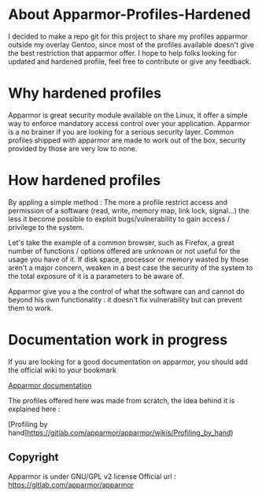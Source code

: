 # About Apparmor-Profiles-Hardened

I decided to make a repo git for this project to share my profiles apparmor outside my overlay Gentoo, since most of the profiles available doesn't give the best restriction that apparmor offer.
I hope to help folks looking for updated and hardened profile, feel free to contribute or give any feedback. 

# Why hardened profiles

Apparmor is great security module available on the Linux, it offer a simple way to enforce mandatory access control over your application. Apparmor is a no brainer if you are looking for a
serious security layer. Common profiles shipped with apparmor are made to work out of the box, security provided by those are very low to none.

# How hardened profiles

By appling a simple method : The more a profile restrict access and permission of a software (read, write, memory map, link lock, signal...)
the less it become possible to exploit bugs/vulnerability to gain access / privilege to the system. 

Let's take the example of a common browser, such as Firefox, a great number of functions / options offered are unknown
or not useful for the usage you have of it. If disk space, processor or memory wasted by those aren't a major concern, 
weaken in a best case the security of the system to the total exposure of it is a parameters to be aware of.

Apparmor give you a the control of what the software can and cannot do beyond his own functionality : it
doesn't fix vulnerability but can prevent them to work.

# Documentation work in progress

If you are looking for a good documentation on apparmor, you should add the official wiki to your bookmark

[Apparmor documentation](https://gitlab.com/apparmor/apparmor/wikis/Documentation)

The profiles offered here was made from scratch, the idea behind it is explained here :

[Profiling by hand]https://gitlab.com/apparmor/apparmor/wikis/Profiling_by_hand)

## Copyright

Apparmor is under GNU/GPL v2 license
Official url : https://gitlab.com/apparmor/apparmor
